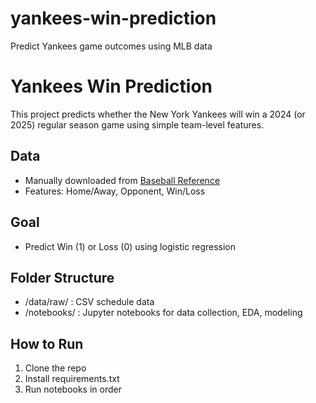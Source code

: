 # yankees-win-prediction
Predict Yankees game outcomes using MLB data
# Yankees Win Prediction

This project predicts whether the New York Yankees will win a 2024 (or 2025) regular season game using simple team-level features.

## Data
- Manually downloaded from [Baseball Reference](https://www.baseball-reference.com/teams/NYY/2024-schedule-scores.shtml)
- Features: Home/Away, Opponent, Win/Loss

## Goal
- Predict Win (1) or Loss (0) using logistic regression

## Folder Structure
- /data/raw/ : CSV schedule data
- /notebooks/ : Jupyter notebooks for data collection, EDA, modeling

## How to Run
1. Clone the repo
2. Install requirements.txt
3. Run notebooks in order
